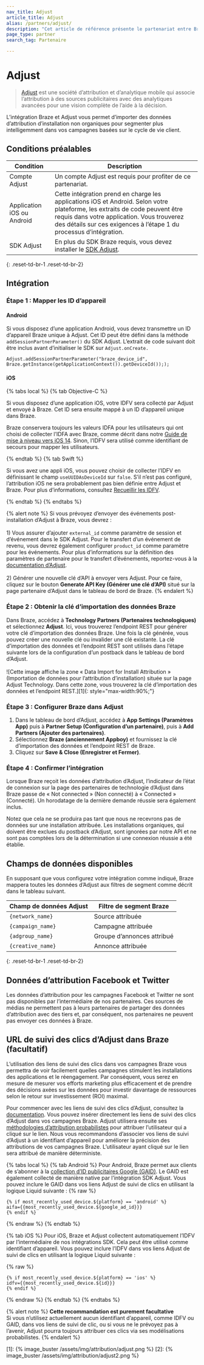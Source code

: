 ```yaml
---
nav_title: Adjust
article_title: Adjust
alias: /partners/adjust/
description: "Cet article de référence présente le partenariat entre Braze et Adjust, une société d’attribution et d’analytique mobile qui vous permet d’importer des données d’attribution d’installation non organiques pour segmenter plus intelligemment dans vos campagnes basées sur le cycle de vie client."
page_type: partner
search_tag: Partenaire

---
```


# Adjust

> [Adjust](https://www.adjust.com/) est une société d’attribution et d’analytique mobile qui associe l’attribution à des sources publicitaires avec des analytiques avancées pour une vision complète de l’aide à la décision.

L’intégration Braze et Adjust vous permet d’importer des données d’attribution d’installation non organiques pour segmenter plus intelligemment dans vos campagnes basées sur le cycle de vie client.

## Conditions préalables

| Condition | Description |
|---|---|
| Compte Adjust | Un compte Adjust est requis pour profiter de ce partenariat. |
| Application iOS ou Android | Cette intégration prend en charge les applications iOS et Android. Selon votre plateforme, les extraits de code peuvent être requis dans votre application. Vous trouverez des détails sur ces exigences à l’étape 1 du processus d’intégration. |
| SDK Adjust | En plus du SDK Braze requis, vous devez installer le [SDK Adjust](https://docs.adjust.com/en/getting-started/#integrate-the-adjust-sdk). |
{: .reset-td-br-1 .reset-td-br-2}

## Intégration

### Étape 1 : Mapper les ID d’appareil

#### Android

Si vous disposez d’une application Android, vous devez transmettre un ID d’appareil Braze unique à Adjust. Cet ID peut être défini dans la méthode `addSessionPartnerParameter()` du SDK Adjust. L’extrait de code suivant doit être inclus avant d’initialiser le SDK sur `Adjust.onCreate.`

```
Adjust.addSessionPartnerParameter("braze_device_id", Braze.getInstance(getApplicationContext()).getDeviceId()););
```

#### iOS

<!--
{% alert important %}
Prior to February 2023, our Adjust attribution integration used the IDFV as the primary identifier to match iOS attribution data. It is not necessary for Braze customers using Objective-C to fetch the Braze `device_id` and sent to Adjust upon install as there will be no disruption of service. 
{% endalert%}

For those using the Swift SDK v5.7.0+, if you wish to continue using IDFV as the mutual identifier, you must ensure that the `useUUIDAsDeviceId` field is set to `false` so there is no disruption of the integration. 

If set to `true`, you must implement the iOS device ID mapping for Swift in order to pass the Braze `device_id` to Adjust upon app install in order for Braze to appropriately match iOS attributions.
--->

{% tabs local %}
{% tab Objective-C %}

Si vous disposez d’une application iOS, votre IDFV sera collecté par Adjust et envoyé à Braze. Cet ID sera ensuite mappé à un ID d’appareil unique dans Braze.

Braze conservera toujours les valeurs IDFA pour les utilisateurs qui ont choisi de collecter l’IDFA avec Braze, comme décrit dans notre [Guide de mise à niveau vers iOS 14]({{site.baseurl}}/developer_guide/platform_integration_guides/ios/ios_14/#idfa). Sinon, l’IDFV sera utilisé comme identifiant de secours pour mapper les utilisateurs.

{% endtab %}
{% tab Swift %}

Si vous avez une appli iOS, vous pouvez choisir de collecter l’IDFV en définissant le champ `useUUIDAsDeviceId` sur `false`. S’il n’est pas configuré, l’attribution iOS ne sera probablement pas bien définie entre Adjust et Braze. Pour plus d’informations, consultez [Recueillir les IDFV]({{site.baseurl}}/developer_guide/platform_integration_guides/ios/initial_sdk_setup/other_sdk_customizations/swift_idfv/).

{% endtab %}
{% endtabs %}

{% alert note %}
Si vous prévoyez d’envoyer des événements post-installation d’Adjust à Braze, vous devrez : <br><br>1) Vous assurer d’ajouter `external_id` comme paramètre de session et d’événement dans le SDK Adjust. Pour le transfert d’un événement de revenu, vous devrez également configurer `product_id` comme paramètre pour les événements. Pour plus d’informations sur la définition des paramètres de partenaire pour le transfert d’événements, reportez-vous à la [documentation d’Adjust](https://github.com/adjust/sdks).<br><br>2) Générer une nouvelle clé d’API à envoyer vers Adjust. Pour ce faire, cliquez sur le bouton **Generate API Key (Générer une clé d’API)** situé sur la page partenaire d’Adjust dans le tableau de bord de Braze.
{% endalert %}

### Étape 2 : Obtenir la clé d’importation des données Braze

Dans Braze, accédez à **Technology Partners (Partenaires technologiques)** et sélectionnez **Adjust**. Ici, vous trouverez l’endpoint REST pour générer votre clé d’importation des données Braze. Une fois la clé générée, vous pouvez créer une nouvelle clé ou invalider une clé existante. La clé d’importation des données et l’endpoint REST sont utilisés dans l’étape suivante lors de la configuration d’un postback dans le tableau de bord d’Adjust.<br><br>![Cette image affiche la zone « Data Import for Install Attribution » (Importation de données pour l’attribution d’installation) située sur la page Adjust Technology. Dans cette zone, vous trouverez la clé d’importation des données et l’endpoint REST.][1]{: style="max-width:90%;"}

### Étape 3 : Configurer Braze dans Adjust

1. Dans le tableau de bord d’Adjust, accédez à **App Settings (Paramètres App)** puis à **Partner Setup (Configuration d’un partenaire)**, puis à **Add Partners (Ajouter des partenaires)**.
2. Sélectionnez **Braze (anciennement Appboy)** et fournissez la clé d’importation des données et l’endpoint REST de Braze.
3. Cliquez sur **Save & Close (Enregistrer et Fermer)**.

### Étape 4 : Confirmer l’intégration

Lorsque Braze reçoit les données d’attribution d’Adjust, l’indicateur de l’état de connexion sur la page des partenaires de technologie d’Adjust dans Braze passe de « Not connected » (Non connecté) à « Connected » (Connecté). Un horodatage de la dernière demande réussie sera également inclus. 

Notez que cela ne se produira pas tant que nous ne recevrons pas de données sur une installation attribuée. Les installations organiques, qui doivent être exclues du postback d’Adjust, sont ignorées par notre API et ne sont pas comptées lors de la détermination si une connexion réussie a été établie.

## Champs de données disponibles

En supposant que vous configurez votre intégration comme indiqué, Braze mappera toutes les données d’Adjust aux filtres de segment comme décrit dans le tableau suivant.

| Champ de données Adjust | Filtre de segment Braze |
| --- | --- |
| `{network_name}` | Source attribuée |
| `{campaign_name}` | Campagne attribuée |
| `{adgroup_name}` | Groupe d’annonces attribué |
| `{creative_name}` | Annonce attribuée |
{: .reset-td-br-1 .reset-td-br-2}

## Données d’attribution Facebook et Twitter

Les données d’attribution pour les campagnes Facebook et Twitter ne sont pas disponibles par l’intermédiaire de nos partenaires. Ces sources de médias ne permettent pas à leurs partenaires de partager des données d’attribution avec des tiers et, par conséquent, nos partenaires ne peuvent pas envoyer ces données à Braze.

## URL de suivi des clics d’Adjust dans Braze (facultatif)

L’utilisation des liens de suivi des clics dans vos campagnes Braze vous permettra de voir facilement quelles campagnes stimulent les installations des applications et le réengagement. Par conséquent, vous serez en mesure de mesurer vos efforts marketing plus efficacement et de prendre des décisions axées sur les données pour investir davantage de ressources selon le retour sur investissement (ROI) maximal.

Pour commencer avec les liens de suivi des clics d’Adjust, consultez la [documentation](https://help.adjust.com/tracking/attribution/tracker-urls). Vous pouvez insérer directement les liens de suivi des clics d’Adjust dans vos campagnes Braze. Adjust utilisera ensuite ses [méthodologies d’attribution probabilistes](https://www.adjust.com/blog/attribution-compatible-with-ios14/) pour attribuer l’utilisateur qui a cliqué sur le lien. Nous vous recommandons d’associer vos liens de suivi d’Adjust à un identifiant d’appareil pour améliorer la précision des attributions de vos campagnes Braze. L’utilisateur ayant cliqué sur le lien sera attribué de manière déterministe.

{% tabs local %}
{% tab Android %}
Pour Android, Braze permet aux clients de s’abonner à la [collection d’ID publicitaires Google (GAID)]({{site.baseurl}}/developer_guide/platform_integration_guides/android/initial_sdk_setup/optional_gaid_collection/#optional-google-advertising-id). Le GAID est également collecté de manière native par l’intégration SDK Adjust. Vous pouvez inclure le GAID dans vos liens Adjust de suivi de clics en utilisant la logique Liquid suivante :
{% raw %}
```
{% if most_recently_used_device.${platform} == 'android' %}
aifa={{most_recently_used_device.${google_ad_id}}}
{% endif %}
```
{% endraw %}
{% endtab %}

{% tab iOS %}
Pour iOS, Braze et Adjust collectent automatiquement l’IDFV par l’intermédiaire de nos intégrations SDK. Cela peut être utilisé comme identifiant d’appareil. Vous pouvez inclure l’IDFV dans vos liens Adjust de suivi de clics en utilisant la logique Liquid suivante :

{% raw %}
```
{% if most_recently_used_device.${platform} == 'ios' %}
idfv={{most_recently_used_device.${id}}}
{% endif %}
```
{% endraw %}
{% endtab %}
{% endtabs %}

{% alert note %}
**Cette recommandation est purement facultative**<br>
Si vous n’utilisez actuellement aucun identifiant d’appareil, comme IDFV ou GAID, dans vos liens de suivi de clic, ou si vous ne le prévoyez pas à l’avenir, Adjust pourra toujours attribuer ces clics via ses modélisations probabilistes.
{% endalert %}

[1]: {% image_buster /assets/img/attribution/adjust.png %}
[2]: {% image_buster /assets/img/attribution/adjust2.png %}
